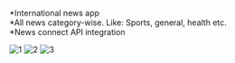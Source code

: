 *International news app                                                                                                                                                                                         
*All news category-wise. Like: Sports, general, health  etc.                                                                                                                                                     
*News connect API integration


![1](https://github.com/Bishozit/online_news_app/assets/110930138/6142739b-08f5-4da3-86b7-f140fb9409e1)
![2](https://github.com/Bishozit/online_news_app/assets/110930138/ebb0d580-c5cf-430a-b1e6-b8966242cf1c)
![3](https://github.com/Bishozit/online_news_app/assets/110930138/5141f643-a1eb-473f-b27e-e5b7901344ea)
